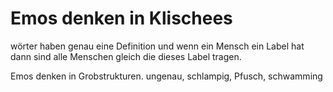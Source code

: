 # Emos denken in Klischees

wörter haben genau eine Definition
und wenn ein Mensch ein Label hat
dann sind alle Menschen gleich
die dieses Label tragen.

Emos denken in Grobstrukturen.
ungenau, schlampig,
Pfusch, schwamming

